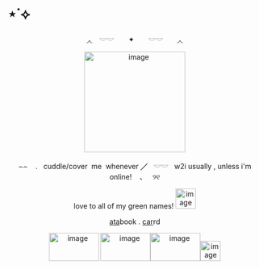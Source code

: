 # ⋆˙⟡
<p align="center">
◞◟　𓎟𓎟　 ✦　　𓎟𓎟　　◞◟
<p align="center">
<img width="200" height="200" alt="image" src="https://media.discordapp.net/attachments/1406201432738365532/1421457438388916304/Screenshot_2025-09-27_142337-removebg-preview.png?ex=68d91ae6&is=68d7c966&hm=2e997ff9c56813b65b1983d3161a9fe1d3e2aef744d982fd5322854908784543&=&format=webp&quality=lossless&width=558&height=312" />
<p align="center">
⌢⌢ ‎ ‎ ‎ . ‎ ‎ cuddle/cover ‎ me ‎ whenever  ╱ ‎ ‎ 𓎟𓎟 ‎ ‎ w2i‎  usually‎ ,‎  unles‎s i'm‎  online!‎  ‎ ‎ ‎ 、‎ ‎ ‎ ୨୧
<p align="center">
love to all of my green names! <img width="40" height="40" alt="image" src="https://github.com/user-attachments/assets/3cf5195b-2745-415d-b0b3-cb3700ee0f51" />

<p align="center">
<p align="center">
  <a href="https://whatsurnamegirlfriend.atabook.org/" target="_blank">ata</a>book .
  <a href="https://theoceanhealssouls.carrd.co/" target="_blank">car</a>rd
<p align="center">
  <img width="99" height="56" alt="image" src="https://github.com/user-attachments/assets/358417e8-2027-4745-ad16-1b21a1e606d0" /> <img width="99" height="56" alt="image" src="https://64.media.tumblr.com/32cdcdfa362ee4c6d15b1f651e6c5794/1772854da6a99e02-53/s100x200/edec7ddabb10783f7f89296ff428a87007aa63c4.gifv" /><img width="99" height="56" alt="image" src="https://github.com/user-attachments/assets/ea40cb30-6836-48b6-aa76-71dcc021895d" /><img width="40" height="40" alt="image" src="https://github.com/user-attachments/assets/669b9be7-ed31-4812-ae12-c44ca1f49155" />




</p>



























